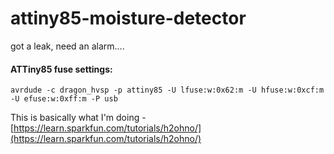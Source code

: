 # attiny85-moisture-detector
got a leak, need an alarm....

#### ATTiny85 fuse settings:
    avrdude -c dragon_hvsp -p attiny85 -U lfuse:w:0x62:m -U hfuse:w:0xcf:m -U efuse:w:0xff:m -P usb
    
This is basically what I'm doing - [https://learn.sparkfun.com/tutorials/h2ohno/](https://learn.sparkfun.com/tutorials/h2ohno/)

